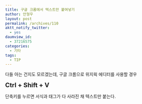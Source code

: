 ```yaml
---
title: 구글 크롬에서 텍스트만 붙여넣기
author: 안형우
layout: post
permalink: /archives/110
aktt_notify_twitter:
  - yes
daumview_id:
  - 37216575
categories:
  - 기타
tags:
  - TIP
---
```

다들 아는 건지도 모르겠는데, 구글 크롬으로 위지윅 에디터를 사용할 경우

<span style="font-size:20px; font-weight: bold;">Ctrl + Shift + V</span>

단축키를 누르면 서식과 태그가 다 사라진 채 텍스트만 붙는다.